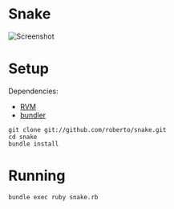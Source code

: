 # Snake

![Screenshot](https://raw.github.com/roberto/snake/master/screenshot.png)

# Setup

Dependencies:

* [RVM](https://rvm.io/)
* [bundler](http://bundler.io/)

```
git clone git://github.com/roberto/snake.git
cd snake
bundle install
```

# Running

```
bundle exec ruby snake.rb
```
